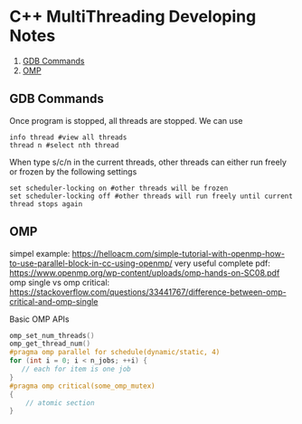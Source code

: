 # C++ MultiThreading Developing Notes
1. [GDB Commands](#GDB-Commands)
2. [OMP](#OMP)

## GDB Commands
Once program is stopped, all threads are stopped. We can use
```
info thread #view all threads
thread n #select nth thread 
```
When type s/c/n in the current threads, other threads can either run freely or frozen by the following settings
```make
set scheduler-locking on #other threads will be frozen
set scheduler-locking off #other threads will run freely until current thread stops again
```
## OMP
simpel example: https://helloacm.com/simple-tutorial-with-openmp-how-to-use-parallel-block-in-cc-using-openmp/
very useful complete pdf: https://www.openmp.org/wp-content/uploads/omp-hands-on-SC08.pdf
omp single vs omp critical: https://stackoverflow.com/questions/33441767/difference-between-omp-critical-and-omp-single

Basic OMP APIs
```c++
omp_set_num_threads()
omp_get_thread_num()
#pragma omp parallel for schedule(dynamic/static, 4)
for (int i = 0; i < n_jobs; ++i) {
   // each for item is one job 
}
#pragma omp critical(some_omp_mutex) 
{
    // atomic section
}
```

